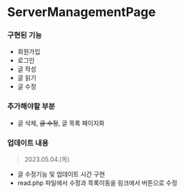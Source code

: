 
# ServerManagementPage

### 구현된 기능
- 회원가입
- 로그인
- 글 작성
- 글 읽기
- 글 수정

### 추가해야할 부분
- 글 삭제, ~~글 수정~~, 글 목록 페이지화

### 업데이트 내용
> 2023.05.04.(목)
- 글 수정기능 및 업데이트 시간 구현
- read.php 파일에서 수정과 목록이동을 링크에서 버튼으로 수정